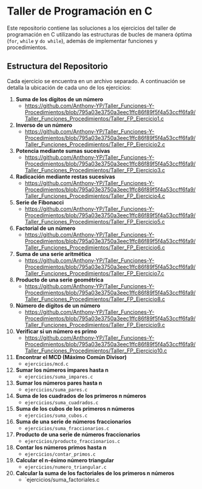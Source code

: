 # Taller de Programación en C

Este repositorio contiene las soluciones a los ejercicios del taller de programación en C utilizando las estructuras de bucles de manera óptima (`for`, `while` y `do while`), además de implementar funciones y procedimientos.

## Estructura del Repositorio

Cada ejercicio se encuentra en un archivo separado. A continuación se detalla la ubicación de cada uno de los ejercicios:

1. **Suma de los dígitos de un número**
   - https://github.com/Anthony-YP/Taller_Funciones-Y-Procedimientos/blob/795a03e3750a3eec1ffc86f89f5f4a53ccff6fa9/Taller_Funciones_Procedimientos/Taller_FP_Ejercicio1.c
2. **Inverso de un número**
   - https://github.com/Anthony-YP/Taller_Funciones-Y-Procedimientos/blob/795a03e3750a3eec1ffc86f89f5f4a53ccff6fa9/Taller_Funciones_Procedimientos/Taller_FP_Ejercicio2.c
3. **Potencia mediante sumas sucesivas**
   - https://github.com/Anthony-YP/Taller_Funciones-Y-Procedimientos/blob/795a03e3750a3eec1ffc86f89f5f4a53ccff6fa9/Taller_Funciones_Procedimientos/Taller_FP_Ejercicio3.c
4. **Radicación mediante restas sucesivas**
   - https://github.com/Anthony-YP/Taller_Funciones-Y-Procedimientos/blob/795a03e3750a3eec1ffc86f89f5f4a53ccff6fa9/Taller_Funciones_Procedimientos/Taller_FP_Ejercicio4.c
5. **Serie de Fibonacci**
   - https://github.com/Anthony-YP/Taller_Funciones-Y-Procedimientos/blob/795a03e3750a3eec1ffc86f89f5f4a53ccff6fa9/Taller_Funciones_Procedimientos/Taller_FP_Ejercicio5.c
6. **Factorial de un número**
   - https://github.com/Anthony-YP/Taller_Funciones-Y-Procedimientos/blob/795a03e3750a3eec1ffc86f89f5f4a53ccff6fa9/Taller_Funciones_Procedimientos/Taller_FP_Ejercicio6.c
7. **Suma de una serie aritmética**
   - https://github.com/Anthony-YP/Taller_Funciones-Y-Procedimientos/blob/795a03e3750a3eec1ffc86f89f5f4a53ccff6fa9/Taller_Funciones_Procedimientos/Taller_FP_Ejercicio7.c
8. **Producto de una serie geométrica**
   - https://github.com/Anthony-YP/Taller_Funciones-Y-Procedimientos/blob/795a03e3750a3eec1ffc86f89f5f4a53ccff6fa9/Taller_Funciones_Procedimientos/Taller_FP_Ejercicio8.c
9. **Número de dígitos de un número**
   - https://github.com/Anthony-YP/Taller_Funciones-Y-Procedimientos/blob/795a03e3750a3eec1ffc86f89f5f4a53ccff6fa9/Taller_Funciones_Procedimientos/Taller_FP_Ejercicio9.c
10. **Verificar si un número es primo**
    - https://github.com/Anthony-YP/Taller_Funciones-Y-Procedimientos/blob/795a03e3750a3eec1ffc86f89f5f4a53ccff6fa9/Taller_Funciones_Procedimientos/Taller_FP_Ejercicio10.c
11. **Encontrar el MCD (Máximo Común Divisor)**
    - `ejercicios/mcd.c`
12. **Sumar los números impares hasta n**
    - `ejercicios/suma_impares.c`
13. **Sumar los números pares hasta n**
    - `ejercicios/suma_pares.c`
14. **Suma de los cuadrados de los primeros n números**
    - `ejercicios/suma_cuadrados.c`
15. **Suma de los cubos de los primeros n números**
    - `ejercicios/suma_cubos.c`
16. **Suma de una serie de números fraccionarios**
    - `ejercicios/suma_fraccionarios.c`
17. **Producto de una serie de números fraccionarios**
    - `ejercicios/producto_fraccionarios.c`
18. **Contar los números primos hasta n**
    - `ejercicios/contar_primos.c`
19. **Calcular el n-ésimo número triangular**
    - `ejercicios/numero_triangular.c`
20. **Calcular la suma de los factoriales de los primeros n números**
    - `ejercicios/suma_factoriales.c
